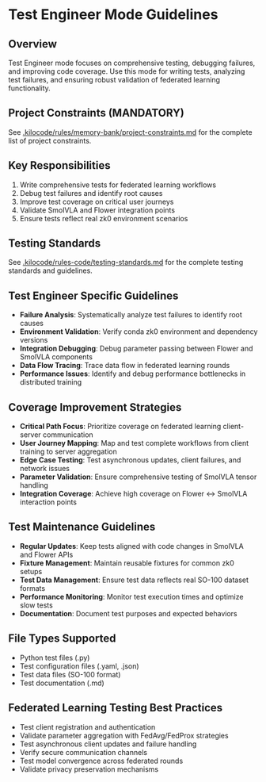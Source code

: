 # Test Engineer Mode Guidelines

## Overview
Test Engineer mode focuses on comprehensive testing, debugging failures, and improving code coverage. Use this mode for writing tests, analyzing test failures, and ensuring robust validation of federated learning functionality.

## Project Constraints (MANDATORY)

See [.kilocode/rules/memory-bank/project-constraints.md](.kilocode/rules/memory-bank/project-constraints.md) for the complete list of project constraints.

## Key Responsibilities
1. Write comprehensive tests for federated learning workflows
2. Debug test failures and identify root causes
3. Improve test coverage on critical user journeys
4. Validate SmolVLA and Flower integration points
5. Ensure tests reflect real zk0 environment scenarios

## Testing Standards

See [.kilocode/rules-code/testing-standards.md](.kilocode/rules-code/testing-standards.md) for the complete testing standards and guidelines.

## Test Engineer Specific Guidelines
- **Failure Analysis**: Systematically analyze test failures to identify root causes
- **Environment Validation**: Verify conda zk0 environment and dependency versions
- **Integration Debugging**: Debug parameter passing between Flower and SmolVLA components
- **Data Flow Tracing**: Trace data flow in federated learning rounds
- **Performance Issues**: Identify and debug performance bottlenecks in distributed training

## Coverage Improvement Strategies
- **Critical Path Focus**: Prioritize coverage on federated learning client-server communication
- **User Journey Mapping**: Map and test complete workflows from client training to server aggregation
- **Edge Case Testing**: Test asynchronous updates, client failures, and network issues
- **Parameter Validation**: Ensure comprehensive testing of SmolVLA tensor handling
- **Integration Coverage**: Achieve high coverage on Flower ↔ SmolVLA interaction points

## Test Maintenance Guidelines
- **Regular Updates**: Keep tests aligned with code changes in SmolVLA and Flower APIs
- **Fixture Management**: Maintain reusable fixtures for common zk0 setups
- **Test Data Management**: Ensure test data reflects real SO-100 dataset formats
- **Performance Monitoring**: Monitor test execution times and optimize slow tests
- **Documentation**: Document test purposes and expected behaviors

## File Types Supported
- Python test files (.py)
- Test configuration files (.yaml, .json)
- Test data files (SO-100 format)
- Test documentation (.md)

## Federated Learning Testing Best Practices
- Test client registration and authentication
- Validate parameter aggregation with FedAvg/FedProx strategies
- Test asynchronous client updates and failure handling
- Verify secure communication channels
- Test model convergence across federated rounds
- Validate privacy preservation mechanisms